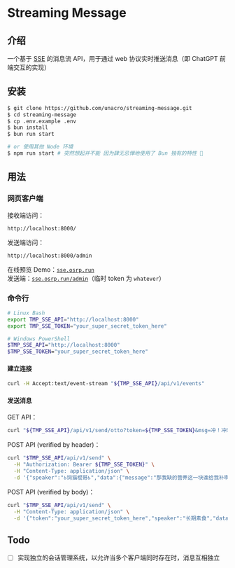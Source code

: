 # Streaming Message

## 介绍

一个基于 [SSE](https://developer.mozilla.org/zh-CN/docs/Web/API/Server-sent_events) 的消息流 API，用于通过 web 协议实时推送消息（即 ChatGPT 前端交互的实现）

## 安装

```bash
$ git clone https://github.com/unacro/streaming-message.git
$ cd streaming-message
$ cp .env.example .env
$ bun install
$ bun run start

# or 使用其他 Node 环境
$ npm run start # 突然想起并不能 因为肆无忌惮地使用了 Bun 独有的特性 🤣
```

## 用法

### 网页客户端

接收端访问：
```
http://localhost:8000/
```

发送端访问：
```
http://localhost:8000/admin
```

在线预览 Demo：[`sse.osrp.run`](https://sse.osrp.run/)\
发送端：[`sse.osrp.run/admin`](https://sse.osrp.run/admin)（临时 token 为 `whatever`）

### 命令行

```bash
# Linux Bash
export TMP_SSE_API="http://localhost:8000"
export TMP_SSE_TOKEN="your_super_secret_token_here"

# Windows PowerShell
$TMP_SSE_API="http://localhost:8000"
$TMP_SSE_TOKEN="your_super_secret_token_here"
```

#### 建立连接

```bash
curl -H Accept:text/event-stream "${TMP_SSE_API}/api/v1/events"
```

#### 发送消息

GET API：
```bash
curl "${TMP_SSE_API}/api/v1/send/otto?token=${TMP_SSE_TOKEN}&msg=冲！冲刺！"
```

POST API (verified by header)：
```bash
curl "$TMP_SSE_API/api/v1/send" \
  -H "Authorization: Bearer ${TMP_SSE_TOKEN}" \
  -H "Content-Type: application/json" \
  -d '{"speaker":"♿饲猫棍哥♿","data":{"message":"那我缺的营养这一块谁给我补啊？","from":"curl POST API"},"meta":"custom"}'
```

POST API (verified by body)：
```bash
curl "$TMP_SSE_API/api/v1/send" \
  -H "Content-Type: application/json" \
  -d '{"token":"your_super_secret_token_here","speaker":"长期素食","data":{"message":"还追！还追！移速七百多还追！！！","from":"curl POST API"},"meta":"custom"}'
```

## Todo

- [ ] 实现独立的会话管理系统，以允许当多个客户端同时存在时，消息互相独立